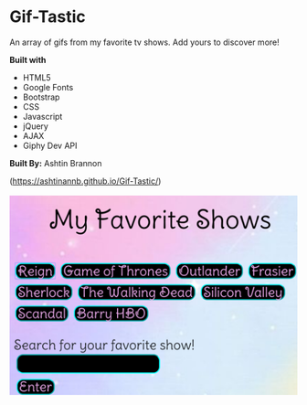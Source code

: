  
 
 # Gif-Tastic 

An array of gifs from my favorite tv shows. Add yours to discover more! 

**Built with**
* HTML5
* Google Fonts
* Bootstrap
* CSS
* Javascript
* jQuery
* AJAX
* Giphy Dev API

 **Built By:**
Ashtin Brannon

(https://ashtinannb.github.io/Gif-Tastic/)   
<br>
![Image](https://github.com/ashtinannb/Gif-Tastic/blob/master/assets/images/screenshot.png?raw=true)
